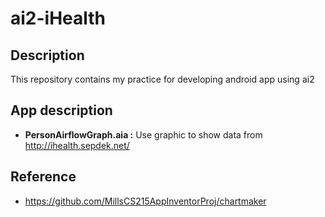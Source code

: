 # ai2-iHealth
## Description
This repository contains my practice for developing android app using ai2

## App description
- __PersonAirflowGraph.aia :__ Use graphic to show data from http://ihealth.sepdek.net/

## Reference
- https://github.com/MillsCS215AppInventorProj/chartmaker
